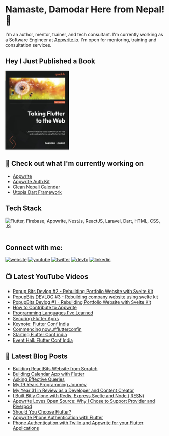 # Namaste, Damodar Here from Nepal! 👋

I'm an author, mentor, trainer, and tech consultant. I'm currently working as a Software Engineer at [Appwrite.io](https://appwrite.io). I'm open for mentoring, training and consultation services.

## Hey I Just Published a Book

<a href="https://www.amazon.com/Taking-Flutter-Web-cross-platform-platforms/dp/1801817715">
<img src="./assets/taking-flutter-to-web.jpg" width="200px" />
</a>

<br />

## 👷 Check out what I'm currently working on

  - [Appwrite](https://github.com/appwrite/appwrite)
  - [Appwrite Auth Kit](https://github.com/lohanidamodar/appwrite_auth_kit)
  - [Clean Nepali Calendar](https://github.com/lohanidamodar/clean_nepali_calendar)
  - [Utopia Dart Framework](https://github.com/utopia-dart)


## Tech Stack
<img src="https://skillicons.dev/icons?i=js,html,css,swift,php,dart,flutter,appwrite,firebase" title="Flutter, Firebase, Appwrite, NestJs, ReactJS, Laravel, Dart, HTML, CSS, JS" alt="Flutter, Firebase, Appwrite, NestJs, ReactJS, Laravel, Dart, HTML, CSS, JS" /> <br /><br />

## Connect with me:
[![website](https://img.shields.io/badge/web-A21432?style=for-the-badge&logo=globe&logoColor=white)](https://dlohani.com.np)
[![youtube](https://img.shields.io/badge/youtube-FF0000?style=for-the-badge&logo=youtube&logoColor=white)](https://youtube.com/reactbits)
[![twitter](https://img.shields.io/badge/Twitter-1DA1F2?style=for-the-badge&logo=twitter&logoColor=white)](https://www.instagram.com/arorapranav187/)
[![devto](https://img.shields.io/badge/dev.to-0A0A0A?style=for-the-badge&logo=devdotto&logoColor=white)](https://dev.to/lohanidamodar)
[![linkedin](https://img.shields.io/badge/LinkedIn-0077B5?style=for-the-badge&logo=linkedin&logoColor=white)](https://www.linkedin.com/in/lohanidamodar/)


## 📺 Latest YouTube Videos
<!-- YOUTUBE:START -->
- [Popup Bits Devlog #2 - Rebuilding Portfolio Website with Svelte Kit](https://www.youtube.com/watch?v=19_dnSMcKcU)
- [PopupBits DEVLOG #3 - Rebuilding company website using svelte kit](https://www.youtube.com/watch?v=-O2-mYC6r6E)
- [PopupBits Devlog #1 - Rebuilding Portfolio Website with Svelte Kit](https://www.youtube.com/watch?v=cQZr-bjZBXI)
- [How to Contribute to Appwrite](https://www.youtube.com/watch?v=aDYveq0wJFQ)
- [Programming Languages I&#39;ve Learned](https://www.youtube.com/watch?v=3-hXCpR1uqc)
- [Securing Flutter Apps](https://www.youtube.com/watch?v=2QDrs-wvpRA)
- [Keynote: Flutter Conf India](https://www.youtube.com/watch?v=-sfstXeupfc)
- [Commencing now..#flutterconfin](https://www.youtube.com/watch?v=hYrTCvRCj9A)
- [Starting Flutter Conf india](https://www.youtube.com/watch?v=9HokPXorjxE)
- [Event Hall: Flutter Conf India](https://www.youtube.com/watch?v=cZ8aGN56Qgw)
<!-- YOUTUBE:END -->

## 📕 Latest Blog Posts
<!-- BLOG-POST-LIST:START -->
- [Building ReactBits Website from Scratch](https://dlohani.com.np/blog/building-reactbits-website-from-scratch)
- [Building Calendar App with Flutter](https://dlohani.com.np/blog/building-calendar-app-with-flutter)
- [Asking Effective Queries](https://dlohani.com.np/blog/asking-effective-queries)
- [My 19 Years Programming Journey](https://dlohani.com.np/blog/my-years-in-programming)
- [My Year 31 in Review as a Developer and Content Creator](https://dlohani.com.np/blog/my-year-31-in-review)
- [I Built Bitly Clone with Redis, Express Svelte and Node &lpar; RESN&rpar;](https://dev.to/lohanidamodar/i-built-bitly-clone-with-redis-express-svelte-and-node-resn-4c71)
- [Appwrite Loves Open Source: Why I Chose to Support Provider and Riverpod](https://dev.to/lohanidamodar/appwrite-loves-open-source-why-i-chose-to-support-provider-and-riverpod-16ag)
- [Should You Choose Flutter?](https://dlohani.com.np/blog/should-you-choose-flutter)
- [Appwrite Phone Authentication with Flutter](https://dev.to/appwrite/appwrite-phone-authentication-with-flutter-3jii)
- [Phone Authentication with Twilio and Appwrite for your Flutter Applications](https://lohanidamodar.medium.com/phone-authentication-with-twilio-and-appwrite-for-your-flutter-applications-434468bb7d85?source=rss-21afa4abace7------2)
<!-- BLOG-POST-LIST:END -->


[website]: https://dlohani.com.np
[twitter]: https://twitter.com/lohanidamodar
[youtube]: https://youtube.com/reactbits
[linkedin]: https://linkedin.com/in/lohanidamodar
